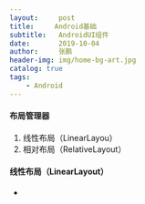 ```yaml
---
layout:     post 
title:     Android基础
subtitle:   AndroidUI组件
date:       2019-10-04
author:     张鹏
header-img: img/home-bg-art.jpg
catalog: true   
tags:                         
    - Android
---
```


#### 布局管理器

1. 线性布局（LinearLayou）
2. 相对布局（RelativeLayout）

#### 线性布局（LinearLayout）

- 

